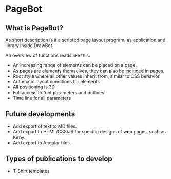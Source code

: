# PageBot

## What is PageBot?

As short description is it a scripted page layout program, as application and library inside DrawBot.

An overview of functions reads like this:
* An increasing range of elements can be placed on a page.
* As pages are elements themselves, they can also be included in pages.
* Root style where all other values inherit from, similar to CSS behavior.
* Automatic layout conditions for elements
* All positioning is 3D
* Full access to font parameters and outlines
* Time line for all parameters


## Future developments

* Add export of text to MD files.
* Add export to HTML/CSS/JS for specific designs of web pages, such as Kirby.
* Add export to Angular files.

## Types of publications to develop

* T-Shirt templates